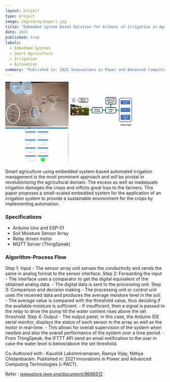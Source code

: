 ```yaml
---
layout: project
type: project
image: img/vacay/paper1.jpg  
title: "Embedded System Based Solution for Ailment of Irrigation in Agriculture"
date: 2021
published: true
labels:
  - Embedded Systems
  - Smart Agriculture
  - Irrigation
  - Automation
summary: "Published in: 2021 Innovations in Power and Advanced Computing Technologies (i-PACT)"
---
```


<div class="text-center p-4">
  <img width="200px" src="../img/vacay/paper1.jpg" class="img-thumbnail" >
  <img width="200px" src="../img/vacay/paper2.jpg" class="img-thumbnail" >
  <img width="200px" src="../img/vacay/paper3.png" class="img-thumbnail" >
</div>

Smart agriculture using embedded system-based automated irrigation management is the most prominent approach and will be pivotal in revolutionizing the agricultural domain. The excess as well as inadequate irrigation damages the crops and inflicts great loss to the farmers. This paper proposes a small-scaled embedded system for the application of an irrigation system to provide a sustainable environment for the crops by implementing automation.
<h3>Specifications</h3>
<ul>
  <li> Arduino Uno and ESP-01 </li>
  <li> Soil Moisture Sensor Array  </li>
  <li> Relay driven motor </li>
  <li> MQTT Server (ThingSpeak) </li>
</ul>

<h3> Algorithm-Process Flow </h3>
Step 1: Input
- The sensor array unit senses the conductivity and sends the same in analog format to the sensor interface.
Step 2: Forwarding the input
- The interface uses a comparator to get the digital equivalent of the obtained analog data.
- The digital data is sent to the processing unit.
Step 3: Comparison and decision making
- The processing unit or control unit uses the received data and produces the average moisture level in the soil.
- The average value is compared with the threshold value, thus deciding if the available moisture is sufficient.
- If insufficient, then a signal is passed to the relay to drive the pump till the water content rises above the set threshold.
Step 4: Output
- The output panel, in this case, the Arduino IDE serial monitor, displays the status of each sensor in the array as well as the motor in real-time.
- This allows for overall supervision of the system when needed and also the overall  performance  of the system over a time period.
- From ThingSpeak, the IFTTT API send an email notification to the user in case the water level is below/above the set threshold.

Co-Authored with : Kaushik Lakshmiramanan, Ramya Vijay, Nithya Chidambaram.
Published in: 2021 Innovations in Power and Advanced Computing Technologies (i-PACT). 

Refer : <a href = "https://ieeexplore.ieee.org/document/9696512"> ieeexplore.ieee.org/document/9696512 </a>
